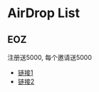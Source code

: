 # AirDrop List


## EOZ

注册送5000, 每个邀请送5000
* [链接1](http://eoz.one/i/2602677)
* [链接2](http://eoz.one/i/2622593)


